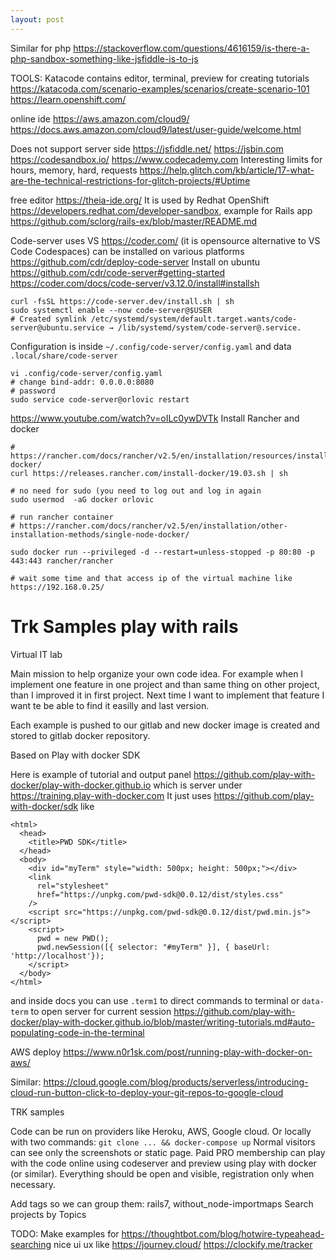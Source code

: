 ```yaml
---
layout: post
---
```



Similar for php
https://stackoverflow.com/questions/4616159/is-there-a-php-sandbox-something-like-jsfiddle-is-to-js

TOOLS:
Katacode contains editor, terminal, preview for creating tutorials
https://katacoda.com/scenario-examples/scenarios/create-scenario-101
https://learn.openshift.com/

online ide https://aws.amazon.com/cloud9/
https://docs.aws.amazon.com/cloud9/latest/user-guide/welcome.html

Does not support server side
https://jsfiddle.net/ https://jsbin.com
https://codesandbox.io/  https://www.codecademy.com
Interesting limits for hours, memory, hard, requests https://help.glitch.com/kb/article/17-what-are-the-technical-restrictions-for-glitch-projects/#Uptime

free editor https://theia-ide.org/
It is used by Redhat OpenShift https://developers.redhat.com/developer-sandbox,
example for Rails app https://github.com/sclorg/rails-ex/blob/master/README.md

Code-server uses VS https://coder.com/ (it is opensource alternative to VS Code
Codespaces)
can be installed on various platforms https://github.com/cdr/deploy-code-server
Install on ubuntu
https://github.com/cdr/code-server#getting-started
https://coder.com/docs/code-server/v3.12.0/install#installsh
```
curl -fsSL https://code-server.dev/install.sh | sh
sudo systemctl enable --now code-server@$USER
# Created symlink /etc/systemd/system/default.target.wants/code-server@ubuntu.service → /lib/systemd/system/code-server@.service.

```
Configuration is inside `~/.config/code-server/config.yaml` and data
`.local/share/code-server`
```
vi .config/code-server/config.yaml
# change bind-addr: 0.0.0.0:8080
# password
sudo service code-server@orlovic restart
```


https://www.youtube.com/watch?v=oILc0ywDVTk
Install Rancher and docker
```
# https://rancher.com/docs/rancher/v2.5/en/installation/resources/installing-docker/
curl https://releases.rancher.com/install-docker/19.03.sh | sh

# no need for sudo (you need to log out and log in again
sudo usermod  -aG docker orlovic

# run rancher container
# https://rancher.com/docs/rancher/v2.5/en/installation/other-installation-methods/single-node-docker/

sudo docker run --privileged -d --restart=unless-stopped -p 80:80 -p 443:443 rancher/rancher

# wait some time and that access ip of the virtual machine like https://192.168.0.25/
```

# Trk Samples play with rails

Virtual IT lab

Main mission to help organize your own code idea. For example when I implement
one feature in one project and than same thing on other project, than I improved
it in first project. Next time I want to implement that feature I want te be
able to find it easilly and last version.

Each example is pushed to our gitlab and new docker image is created and stored
to gitlab docker repository.

Based on Play with docker SDK

Here is example of tutorial and output panel
https://github.com/play-with-docker/play-with-docker.github.io
which is server under
https://training.play-with-docker.com
It just uses https://github.com/play-with-docker/sdk like
```
<html>
  <head>
    <title>PWD SDK</title>
  </head>
  <body>
    <div id="myTerm" style="width: 500px; height: 500px;"></div>
    <link
      rel="stylesheet"
      href="https://unpkg.com/pwd-sdk@0.0.12/dist/styles.css"
    />
    <script src="https://unpkg.com/pwd-sdk@0.0.12/dist/pwd.min.js"></script>
    <script>
      pwd = new PWD();
      pwd.newSession([{ selector: "#myTerm" }], { baseUrl: 'http://localhost'});
    </script>
  </body>
</html>
```
and inside docs you can use `.term1` to direct commands to terminal or
`data-term` to open server for current session
https://github.com/play-with-docker/play-with-docker.github.io/blob/master/writing-tutorials.md#auto-populating-code-in-the-terminal


AWS deploy
https://www.n0r1sk.com/post/running-play-with-docker-on-aws/

Similar:
https://cloud.google.com/blog/products/serverless/introducing-cloud-run-button-click-to-deploy-your-git-repos-to-google-cloud

TRK samples

Code can be run on providers like Heroku, AWS, Google cloud.
Or locally with two commands:  `git clone ... && docker-compose up`
Normal visitors can see only the screenshots or static page.
Paid PRO membership can play with the code online using codeserver and preview
using play with docker (or similar).
Everything should be open and visible, registration only when necessary.

Add tags so we can group them: rails7, without_node-importmaps
Search projects by Topics

TODO: Make examples for
https://thoughtbot.com/blog/hotwire-typeahead-searching
nice ui ux like https://journey.cloud/ https://clockify.me/tracker
